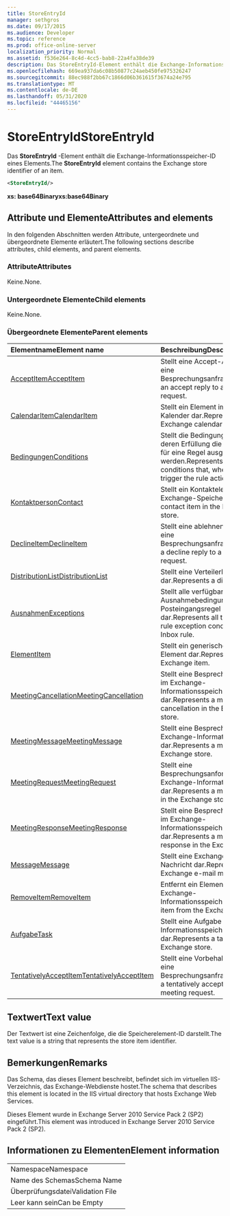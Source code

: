 ```yaml
---
title: StoreEntryId
manager: sethgros
ms.date: 09/17/2015
ms.audience: Developer
ms.topic: reference
ms.prod: office-online-server
localization_priority: Normal
ms.assetid: f536e264-8c4d-4cc5-bab8-22a4fa38de39
description: Das StoreEntryId-Element enthält die Exchange-Informationsspeicher-ID eines Elements.
ms.openlocfilehash: 669ea937da6c08b50877c24aeb450fe975326247
ms.sourcegitcommit: 88ec988f2bb67c1866d06b361615f3674a24e795
ms.translationtype: MT
ms.contentlocale: de-DE
ms.lasthandoff: 05/31/2020
ms.locfileid: "44465156"
---
```

# <a name="storeentryid"></a><span data-ttu-id="d68f5-103">StoreEntryId</span><span class="sxs-lookup"><span data-stu-id="d68f5-103">StoreEntryId</span></span>

<span data-ttu-id="d68f5-104">Das **StoreEntryId** -Element enthält die Exchange-Informationsspeicher-ID eines Elements.</span><span class="sxs-lookup"><span data-stu-id="d68f5-104">The **StoreEntryId** element contains the Exchange store identifier of an item.</span></span> 
  
```XML
<StoreEntryId/>
```

 <span data-ttu-id="d68f5-105">**xs: base64Binary**</span><span class="sxs-lookup"><span data-stu-id="d68f5-105">**xs:base64Binary**</span></span>
## <a name="attributes-and-elements"></a><span data-ttu-id="d68f5-106">Attribute und Elemente</span><span class="sxs-lookup"><span data-stu-id="d68f5-106">Attributes and elements</span></span>

<span data-ttu-id="d68f5-107">In den folgenden Abschnitten werden Attribute, untergeordnete und übergeordnete Elemente erläutert.</span><span class="sxs-lookup"><span data-stu-id="d68f5-107">The following sections describe attributes, child elements, and parent elements.</span></span>
  
### <a name="attributes"></a><span data-ttu-id="d68f5-108">Attribute</span><span class="sxs-lookup"><span data-stu-id="d68f5-108">Attributes</span></span>

<span data-ttu-id="d68f5-109">Keine.</span><span class="sxs-lookup"><span data-stu-id="d68f5-109">None.</span></span>
  
### <a name="child-elements"></a><span data-ttu-id="d68f5-110">Untergeordnete Elemente</span><span class="sxs-lookup"><span data-stu-id="d68f5-110">Child elements</span></span>

<span data-ttu-id="d68f5-111">Keine.</span><span class="sxs-lookup"><span data-stu-id="d68f5-111">None.</span></span>
  
### <a name="parent-elements"></a><span data-ttu-id="d68f5-112">Übergeordnete Elemente</span><span class="sxs-lookup"><span data-stu-id="d68f5-112">Parent elements</span></span>

|<span data-ttu-id="d68f5-113">**Elementname**</span><span class="sxs-lookup"><span data-stu-id="d68f5-113">**Element name**</span></span>|<span data-ttu-id="d68f5-114">**Beschreibung**</span><span class="sxs-lookup"><span data-stu-id="d68f5-114">**Description**</span></span>|
|:-----|:-----|
|[<span data-ttu-id="d68f5-115">AcceptItem</span><span class="sxs-lookup"><span data-stu-id="d68f5-115">AcceptItem</span></span>](acceptitem.md) <br/> |<span data-ttu-id="d68f5-116">Stellt eine Accept-Antwort auf eine Besprechungsanfrage.</span><span class="sxs-lookup"><span data-stu-id="d68f5-116">Represents an accept reply to a meeting request.</span></span>  <br/> |
|[<span data-ttu-id="d68f5-117">CalendarItem</span><span class="sxs-lookup"><span data-stu-id="d68f5-117">CalendarItem</span></span>](calendaritem.md) <br/> |<span data-ttu-id="d68f5-118">Stellt ein Element im Exchange-Kalender dar.</span><span class="sxs-lookup"><span data-stu-id="d68f5-118">Represents an Exchange calendar item.</span></span>  <br/> |
|[<span data-ttu-id="d68f5-119">Bedingungen</span><span class="sxs-lookup"><span data-stu-id="d68f5-119">Conditions</span></span>](conditions.md) <br/> |<span data-ttu-id="d68f5-120">Stellt die Bedingungen dar, bei deren Erfüllung die Regelaktionen für eine Regel ausgelöst werden.</span><span class="sxs-lookup"><span data-stu-id="d68f5-120">Represents the conditions that, when fulfilled, will trigger the rule actions for a rule.</span></span>  <br/> |
|[<span data-ttu-id="d68f5-121">Kontaktperson</span><span class="sxs-lookup"><span data-stu-id="d68f5-121">Contact</span></span>](contact.md) <br/> |<span data-ttu-id="d68f5-122">Stellt ein Kontaktelement im Exchange-Speicher.</span><span class="sxs-lookup"><span data-stu-id="d68f5-122">Represents a contact item in the Exchange store.</span></span>  <br/> |
|[<span data-ttu-id="d68f5-123">DeclineItem</span><span class="sxs-lookup"><span data-stu-id="d68f5-123">DeclineItem</span></span>](declineitem.md) <br/> |<span data-ttu-id="d68f5-124">Stellt eine ablehnen Antwort auf eine Besprechungsanfrage.</span><span class="sxs-lookup"><span data-stu-id="d68f5-124">Represents a decline reply to a meeting request.</span></span>  <br/> |
|[<span data-ttu-id="d68f5-125">DistributionList</span><span class="sxs-lookup"><span data-stu-id="d68f5-125">DistributionList</span></span>](distributionlist.md) <br/> |<span data-ttu-id="d68f5-126">Stellt eine Verteilerliste dar.</span><span class="sxs-lookup"><span data-stu-id="d68f5-126">Represents a distribution list.</span></span>  <br/> |
|[<span data-ttu-id="d68f5-127">Ausnahmen</span><span class="sxs-lookup"><span data-stu-id="d68f5-127">Exceptions</span></span>](exceptions.md) <br/> |<span data-ttu-id="d68f5-128">Stellt alle verfügbaren Regel Ausnahmebedingungen für eine Posteingangsregel dar.</span><span class="sxs-lookup"><span data-stu-id="d68f5-128">Represents all the available rule exception conditions for an Inbox rule.</span></span>  <br/> |
|[<span data-ttu-id="d68f5-129">Element</span><span class="sxs-lookup"><span data-stu-id="d68f5-129">Item</span></span>](item.md) <br/> |<span data-ttu-id="d68f5-130">Stellt ein generisches Exchange-Element dar.</span><span class="sxs-lookup"><span data-stu-id="d68f5-130">Represents a generic Exchange item.</span></span>  <br/> |
|[<span data-ttu-id="d68f5-131">MeetingCancellation</span><span class="sxs-lookup"><span data-stu-id="d68f5-131">MeetingCancellation</span></span>](meetingcancellation.md) <br/> |<span data-ttu-id="d68f5-132">Stellt eine Besprechungsabsage im Exchange-Informationsspeicher dar.</span><span class="sxs-lookup"><span data-stu-id="d68f5-132">Represents a meeting cancellation in the Exchange store.</span></span>  <br/> |
|[<span data-ttu-id="d68f5-133">MeetingMessage</span><span class="sxs-lookup"><span data-stu-id="d68f5-133">MeetingMessage</span></span>](meetingmessage.md) <br/> |<span data-ttu-id="d68f5-134">Stellt eine Besprechung im Exchange-Informationsspeicher dar.</span><span class="sxs-lookup"><span data-stu-id="d68f5-134">Represents a meeting in the Exchange store.</span></span>  <br/> |
|[<span data-ttu-id="d68f5-135">MeetingRequest</span><span class="sxs-lookup"><span data-stu-id="d68f5-135">MeetingRequest</span></span>](meetingrequest.md) <br/> |<span data-ttu-id="d68f5-136">Stellt eine Besprechungsanforderung im Exchange-Informationsspeicher dar.</span><span class="sxs-lookup"><span data-stu-id="d68f5-136">Represents a meeting request in the Exchange store.</span></span>  <br/> |
|[<span data-ttu-id="d68f5-137">MeetingResponse</span><span class="sxs-lookup"><span data-stu-id="d68f5-137">MeetingResponse</span></span>](meetingresponse.md) <br/> |<span data-ttu-id="d68f5-138">Stellt eine Besprechungsantwort im Exchange-Informationsspeicher dar.</span><span class="sxs-lookup"><span data-stu-id="d68f5-138">Represents a meeting response in the Exchange store.</span></span>  <br/> |
|[<span data-ttu-id="d68f5-139">Message</span><span class="sxs-lookup"><span data-stu-id="d68f5-139">Message</span></span>](message-ex15websvcsotherref.md) <br/> |<span data-ttu-id="d68f5-140">Stellt eine Exchange-E-Mail-Nachricht dar.</span><span class="sxs-lookup"><span data-stu-id="d68f5-140">Represents an Exchange e-mail message.</span></span>  <br/> |
|[<span data-ttu-id="d68f5-141">RemoveItem</span><span class="sxs-lookup"><span data-stu-id="d68f5-141">RemoveItem</span></span>](removeitem.md) <br/> |<span data-ttu-id="d68f5-142">Entfernt ein Element aus dem Exchange-Informationsspeicher.</span><span class="sxs-lookup"><span data-stu-id="d68f5-142">Removes an item from the Exchange store.</span></span>  <br/> |
|[<span data-ttu-id="d68f5-143">Aufgabe</span><span class="sxs-lookup"><span data-stu-id="d68f5-143">Task</span></span>](task.md) <br/> |<span data-ttu-id="d68f5-144">Stellt eine Aufgabe im Exchange-Informationsspeicher dar.</span><span class="sxs-lookup"><span data-stu-id="d68f5-144">Represents a task in the Exchange store.</span></span>  <br/> |
|[<span data-ttu-id="d68f5-145">TentativelyAcceptItem</span><span class="sxs-lookup"><span data-stu-id="d68f5-145">TentativelyAcceptItem</span></span>](tentativelyacceptitem.md) <br/> |<span data-ttu-id="d68f5-146">Stellt eine Vorbehalt Antwort auf eine Besprechungsanfrage.</span><span class="sxs-lookup"><span data-stu-id="d68f5-146">Represents a tentatively accepted reply to a meeting request.</span></span>  <br/> |
   
## <a name="text-value"></a><span data-ttu-id="d68f5-147">Textwert</span><span class="sxs-lookup"><span data-stu-id="d68f5-147">Text value</span></span>

<span data-ttu-id="d68f5-148">Der Textwert ist eine Zeichenfolge, die die Speicherelement-ID darstellt.</span><span class="sxs-lookup"><span data-stu-id="d68f5-148">The text value is a string that represents the store item identifier.</span></span>
  
## <a name="remarks"></a><span data-ttu-id="d68f5-149">Bemerkungen</span><span class="sxs-lookup"><span data-stu-id="d68f5-149">Remarks</span></span>

<span data-ttu-id="d68f5-150">Das Schema, das dieses Element beschreibt, befindet sich im virtuellen IIS-Verzeichnis, das Exchange-Webdienste hostet.</span><span class="sxs-lookup"><span data-stu-id="d68f5-150">The schema that describes this element is located in the IIS virtual directory that hosts Exchange Web Services.</span></span>
  
<span data-ttu-id="d68f5-151">Dieses Element wurde in Exchange Server 2010 Service Pack 2 (SP2) eingeführt.</span><span class="sxs-lookup"><span data-stu-id="d68f5-151">This element was introduced in Exchange Server 2010 Service Pack 2 (SP2).</span></span>
  
## <a name="element-information"></a><span data-ttu-id="d68f5-152">Informationen zu Elementen</span><span class="sxs-lookup"><span data-stu-id="d68f5-152">Element information</span></span>

||
|:-----|
|<span data-ttu-id="d68f5-153">Namespace</span><span class="sxs-lookup"><span data-stu-id="d68f5-153">Namespace</span></span>  <br/> |
|<span data-ttu-id="d68f5-154">Name des Schemas</span><span class="sxs-lookup"><span data-stu-id="d68f5-154">Schema Name</span></span>  <br/> |
|<span data-ttu-id="d68f5-155">Überprüfungsdatei</span><span class="sxs-lookup"><span data-stu-id="d68f5-155">Validation File</span></span>  <br/> |
|<span data-ttu-id="d68f5-156">Leer kann sein</span><span class="sxs-lookup"><span data-stu-id="d68f5-156">Can be Empty</span></span>  <br/> |
   

